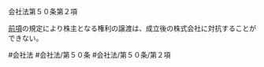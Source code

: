 会社法第５０条第２項

[前項](会社法＿＿＿＿第５０条第１項)の規定により株主となる権利の譲渡は、成立後の株式会社に対抗することができない。

#会社法
#会社法/第５０条
#会社法/第５０条/第２項
